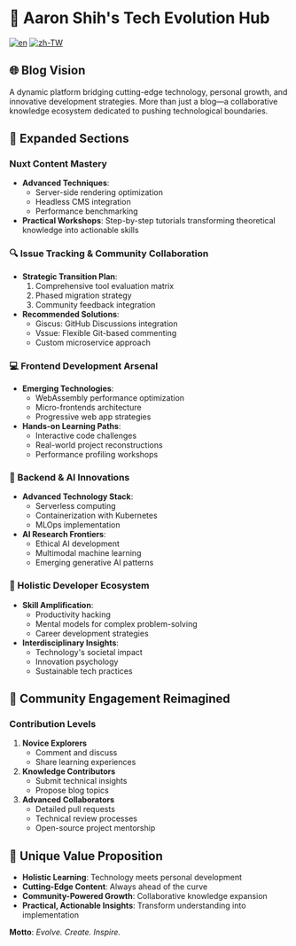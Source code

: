 # 🚀 Aaron Shih's Tech Evolution Hub

[![en](https://img.shields.io/badge/lang-en-red.svg)](https://github.com/eepson123tw/blog/blob/master/README.md)
[![zh-TW](https://img.shields.io/badge/lang-zh--TW-green.svg)](https://github.com/eepson123tw/blog/blob/master/README.zh-TW.md)

## 🌐 Blog Vision

A dynamic platform bridging cutting-edge technology, personal growth, and innovative development strategies. More than just a blog—a collaborative knowledge ecosystem dedicated to pushing technological boundaries.

## 📡 Expanded Sections

### Nuxt Content Mastery
- **Advanced Techniques**:
  - Server-side rendering optimization
  - Headless CMS integration
  - Performance benchmarking
- **Practical Workshops**: Step-by-step tutorials transforming theoretical knowledge into actionable skills

### 🔍 Issue Tracking & Community Collaboration
- **Strategic Transition Plan**:
  1. Comprehensive tool evaluation matrix
  2. Phased migration strategy
  3. Community feedback integration
- **Recommended Solutions**:
  - Giscus: GitHub Discussions integration
  - Vssue: Flexible Git-based commenting
  - Custom microservice approach

### 💻 Frontend Development Arsenal
- **Emerging Technologies**:
  - WebAssembly performance optimization
  - Micro-frontends architecture
  - Progressive web app strategies
- **Hands-on Learning Paths**:
  - Interactive code challenges
  - Real-world project reconstructions
  - Performance profiling workshops

### 🧠 Backend & AI Innovations
- **Advanced Technology Stack**:
  - Serverless computing
  - Containerization with Kubernetes
  - MLOps implementation
- **AI Research Frontiers**:
  - Ethical AI development
  - Multimodal machine learning
  - Emerging generative AI patterns

### 🌈 Holistic Developer Ecosystem
- **Skill Amplification**:
  - Productivity hacking
  - Mental models for complex problem-solving
  - Career development strategies
- **Interdisciplinary Insights**:
  - Technology's societal impact
  - Innovation psychology
  - Sustainable tech practices

## 🤝 Community Engagement Reimagined

### Contribution Levels
1. **Novice Explorers**
   - Comment and discuss
   - Share learning experiences
2. **Knowledge Contributors**
   - Submit technical insights
   - Propose blog topics
3. **Advanced Collaborators**
   - Detailed pull requests
   - Technical review processes
   - Open-source project mentorship

## 🎯 Unique Value Proposition

- **Holistic Learning**: Technology meets personal development
- **Cutting-Edge Content**: Always ahead of the curve
- **Community-Powered Growth**: Collaborative knowledge expansion
- **Practical, Actionable Insights**: Transform understanding into implementation

**Motto**: *Evolve. Create. Inspire.*
